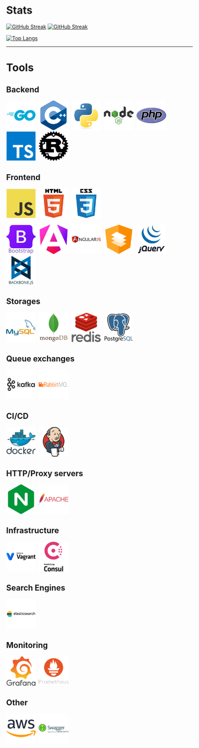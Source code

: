 # Stats

[![GitHub Streak](http://github-readme-streak-stats.herokuapp.com?user=yelsukov&theme=merko&background=000000)](https://git.io/streak-stats)
[![GitHub Streak](https://streak-stats.demolab.com/?user=yelsukov&theme=dark)](https://git.io/streak-stats)

[![Top Langs](https://github-readme-stats.vercel.app/api/top-langs/?username=yelsukov&layout=compact&theme=merko)](https://github.com/anuraghazra/github-readme-stats)

---
# Tools
## Backend
<img src="https://github.com/devicons/devicon/blob/master/icons/go/go-original-wordmark.svg" title="Go" alt="Go" width="80" height="80" />&nbsp;
<img src="https://github.com/devicons/devicon/blob/master/icons/cplusplus/cplusplus-original.svg" title="C++" alt="C++" width="80" height="80" />&nbsp;
<img src="https://github.com/devicons/devicon/blob/master/icons/python/python-original.svg" title="Python" alt="Python" width="80" height="80" />&nbsp;
<img src="https://github.com/devicons/devicon/blob/master/icons/nodejs/nodejs-original-wordmark.svg" title="NodeJS" alt="NodeJS" width="80" height="80" />&nbsp;
<img src="https://github.com/devicons/devicon/blob/master/icons/php/php-original.svg" title="PHP" alt="PHP" width="80" height="80" />&nbsp;
<img src="https://github.com/devicons/devicon/blob/master/icons/typescript/typescript-original.svg" title="TS" alt="TS" width="80" height="80" />&nbsp;
<img src="https://github.com/devicons/devicon/blob/master/icons/rust/rust-original.svg" title="Rust" alt="Rust" width="80" height="80" />

## Frontend
<img src="https://github.com/devicons/devicon/blob/master/icons/javascript/javascript-original.svg" title="JavaScript" alt="JavaScript" width="80" height="80" />&nbsp;
<img src="https://github.com/devicons/devicon/blob/master/icons/html5/html5-original-wordmark.svg" title="HTML5" alt="HTML5" width="80" height="80" />&nbsp;
<img src="https://github.com/devicons/devicon/blob/master/icons/css3/css3-original-wordmark.svg" title="CSS3" alt="CSS3" width="80" height="80" />

<img src="https://github.com/devicons/devicon/blob/master/icons/bootstrap/bootstrap-original-wordmark.svg" title="Bootstrap" alt="Bootstrap" width="80" height="80" />&nbsp;
<img src="https://github.com/devicons/devicon/blob/master/icons/angular/angular-original.svg" title="Angular" alt="Angular" width="80" height="80" />&nbsp;
<img src="https://github.com/devicons/devicon/blob/master/icons/angularjs/angularjs-original-wordmark.svg" title="AngularJs" alt="AngularJs" width="80" height="80" />&nbsp;
<img src="https://github.com/devicons/devicon/blob/master/icons/angularmaterial/angularmaterial-original.svg" title="AngularMaterial" alt="AngularMaterial" width="80" height="80" />&nbsp;
<img src="https://github.com/devicons/devicon/blob/master/icons/jquery/jquery-original-wordmark.svg" title="jQuery" alt="jQuery" width="80" height="80" />&nbsp;
<img src="https://github.com/devicons/devicon/blob/master/icons/backbonejs/backbonejs-original-wordmark.svg" title="BackboneJs" alt="BackboneJs" width="80" height="80" />

## Storages
<img src="https://github.com/devicons/devicon/blob/master/icons/mysql/mysql-original-wordmark.svg" title="Mysql" alt="Mysql" width="80" height="80" />&nbsp;
<img src="https://github.com/devicons/devicon/blob/master/icons/mongodb/mongodb-original-wordmark.svg" title="MongoDb" alt="MongoDb" width="80" height="80" />&nbsp;
<img src="https://github.com/devicons/devicon/blob/master/icons/redis/redis-original-wordmark.svg" title="Redis" alt="Redis" width="80" height="80" />&nbsp;
<img src="https://github.com/devicons/devicon/blob/master/icons/postgresql/postgresql-original-wordmark.svg" title="PostgreSQL" alt="PostgreSQL" width="80" height="80" />&nbsp;

## Queue exchanges
<img src="https://github.com/devicons/devicon/blob/master/icons/apachekafka/apachekafka-original-wordmark.svg" title="Kafka" alt="Kafka" width="80" height="80" />&nbsp;
<img src="https://github.com/devicons/devicon/blob/master/icons/rabbitmq/rabbitmq-original-wordmark.svg" title="RabbitMQ" alt="RabbitMQ" width="80" height="80" />

## CI/CD
<img src="https://github.com/devicons/devicon/blob/master/icons/docker/docker-original-wordmark.svg" title="Docker" alt="Docker" width="80" height="80" />&nbsp;
<img src="https://github.com/devicons/devicon/blob/master/icons/jenkins/jenkins-original.svg" title="Jenkins" alt="Jenkins" width="80" height="80" />

## HTTP/Proxy servers
<img src="https://github.com/devicons/devicon/blob/master/icons/nginx/nginx-original.svg" title="Nginx" alt="Nginx" width="80" height="80" />&nbsp;
<img src="https://github.com/devicons/devicon/blob/master/icons/apache/apache-original-wordmark.svg" title="Apache" alt="Apache" width="80" height="80" />

## Infrastructure
<img src="https://github.com/devicons/devicon/blob/master/icons/vagrant/vagrant-original-wordmark.svg" title="Vagrant" alt="Vagrant" width="80" height="80" />&nbsp;
<img src="https://github.com/devicons/devicon/blob/master/icons/consul/consul-original-wordmark.svg" title="Consul" alt="Consul" width="80" height="80" />

## Search Engines
<img src="https://github.com/devicons/devicon/blob/master/icons/elasticsearch/elasticsearch-original-wordmark.svg" title="ElasticSearch" alt="ElasticSearch" width="80" height="80" />

## Monitoring
<img src="https://github.com/devicons/devicon/blob/master/icons/grafana/grafana-original-wordmark.svg" title="Grafana" alt="Grafana" width="80" height="80" />&nbsp;
<img src="https://github.com/devicons/devicon/blob/master/icons/prometheus/prometheus-original-wordmark.svg" title="Prometheus" alt="Prometheus" width="80" height="80" />

## Other
<img src="https://github.com/devicons/devicon/blob/master/icons/amazonwebservices/amazonwebservices-original-wordmark.svg" title="AWS" alt="AWS" width="80" height="80" />&nbsp;
<img src="https://github.com/devicons/devicon/blob/master/icons/swagger/swagger-original-wordmark.svg" title="Swagger" alt="Swagger" width="80" height="80" />
